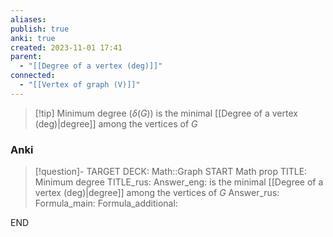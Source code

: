 ```yaml
---
aliases: 
publish: true
anki: true
created: 2023-11-01 17:41
parent:
  - "[[Degree of a vertex (deg)]]"
connected:
  - "[[Vertex of graph (V)]]"
---
```

> [!tip] Minimum degree ($δ(G)$)
is the minimal [[Degree of a vertex (deg)|degree]] among the vertices of $G$

### Anki
> [!question]-
TARGET DECK: Math::Graph
START
Math prop
TITLE: Minimum degree
TITLE_rus: 
Answer_eng: is the minimal [[Degree of a vertex (deg)|degree]] among the vertices of $G$
Answer_rus: 
Formula_main: 
Formula_additional:
<!--ID: 1699164425904-->
END












